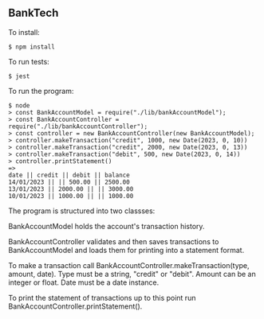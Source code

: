 ## BankTech

To install:

```
$ npm install
```

To run tests:

```
$ jest
```

To run the program:

```
$ node
> const BankAccountModel = require("./lib/bankAccountModel");
> const BankAccountController = require("./lib/bankAccountController");
> const controller = new BankAccountController(new BankAccountModel);
> controller.makeTransaction("credit", 1000, new Date(2023, 0, 10))
> controller.makeTransaction("credit", 2000, new Date(2023, 0, 13))
> controller.makeTransaction("debit", 500, new Date(2023, 0, 14))
> controller.printStatement()
=>
date || credit || debit || balance
14/01/2023 || || 500.00 || 2500.00
13/01/2023 || 2000.00 || || 3000.00
10/01/2023 || 1000.00 || || 1000.00
```

The program is structured into two classses:

BankAccountModel holds the account's transaction history.

BankAccountController validates and then saves transactions to BankAccountModel and loads them for printing into a statement format.

To make a transaction call BankAccountController.makeTransaction(type, amount, date).
Type must be a string, "credit" or "debit".
Amount can be an integer or float.
Date must be a date instance.

To print the statement of transactions up to this point run BankAccountController.printStatement().

